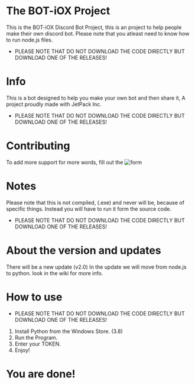 # The BOT-iOX Project
This is the BOT-iOX Discord Bot Project, this is an project to help people make their own discord bot.
Please note that you atleast need to know how to run node.js files. 
+ PLEASE NOTE THAT DO NOT DOWNLOAD THE CODE DIRECTLY BUT DOWNLOAD ONE OF THE RELEASES!
# Info
This is a bot designed to help you make your own bot and then share it, A project proudly made with JetPack Inc.
+ PLEASE NOTE THAT DO NOT DOWNLOAD THE CODE DIRECTLY BUT DOWNLOAD ONE OF THE RELEASES!
# Contributing
To add more support for more words, fill out the ![form](https://forms.gle/cCwuWSkNXt8ZMjyZ9)
# Notes
Please note that this is not compiled, (.exe) and never will be, because of specific things. Instead you will have to run it form the source code.
+ PLEASE NOTE THAT DO NOT DOWNLOAD THE CODE DIRECTLY BUT DOWNLOAD ONE OF THE RELEASES!
# About the version and updates
There will be a new update (v2.0) In the update we will move from node.js to python. look in the wiki for more info.
	
# How to use
+ PLEASE NOTE THAT DO NOT DOWNLOAD THE CODE DIRECTLY BUT DOWNLOAD ONE OF THE RELEASES!
1. Install Python from the Windows Store. (3.8)
2. Run the Program.
3. Enter your TOKEN. 
4. Enjoy!

# You are done!
